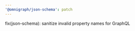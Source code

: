 ```yaml
---
'@omnigraph/json-schema': patch
---
```


fix(json-schema): sanitize invalid property names for GraphQL
